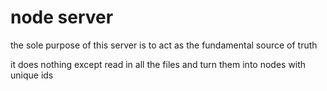 # node server

the sole purpose of this server is to act as the fundamental source of truth

it does nothing except read in all the files and turn them into nodes with unique ids
